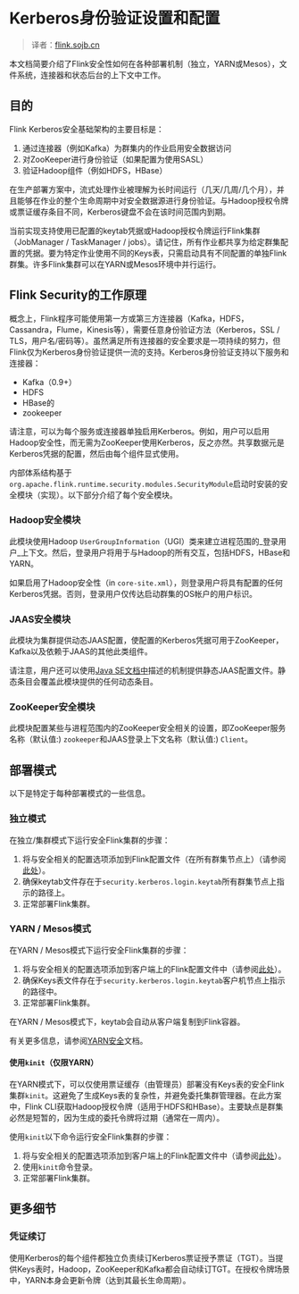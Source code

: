

# Kerberos身份验证设置和配置

> 译者：[flink.sojb.cn](https://flink.sojb.cn/)


本文档简要介绍了Flink安全性如何在各种部署机制（独立，YARN或Mesos），文件系统，连接器和状态后台的上下文中工作。

## 目的

Flink Kerberos安全基础架构的主要目标是：

1.  通过连接器（例如Kafka）为群集内的作业启用安全数据访问
2.  对ZooKeeper进行身份验证（如果配置为使用SASL）
3.  验证Hadoop组件（例如HDFS，HBase）

在生产部署方案中，流式处理作业被理解为长时间运行（几天/几周/几个月），并且能够在作业的整个生命周期中对安全数据源进行身份验证。与Hadoop授权令牌或票证缓存条目不同，Kerberos键盘不会在该时间范围内到期。

当前实现支持使用已配置的keytab凭据或Hadoop授权令牌运行Flink集群（JobManager / TaskManager / jobs）。请记住，所有作业都共享为给定群集配置的凭据。要为特定作业使用不同的Keys表，只需启动具有不同配置的单独Flink群集。许多Flink集群可以在YARN或Mesos环境中并行运行。

## Flink Security的工作原理

概念上，Flink程序可能使用第一方或第三方连接器（Kafka，HDFS，Cassandra，Flume，Kinesis等），需要任意身份验证方法（Kerberos，SSL / TLS，用户名/密码等）。虽然满足所有连接器的安全要求是一项持续的努力，但Flink仅为Kerberos身份验证提供一流的支持。Kerberos身份验证支持以下服务和连接器：

*   Kafka（0.9+）
*   HDFS
*   HBase的
*   zookeeper

请注意，可以为每个服务或连接器单独启用Kerberos。例如，用户可以启用Hadoop安全性，而无需为ZooKeeper使用Kerberos，反之亦然。共享数据元是Kerberos凭据的配置，然后由每个组件显式使用。

内部体系结构基于`org.apache.flink.runtime.security.modules.SecurityModule`启动时安装的安全模块（实现）。以下部分介绍了每个安全模块。

### Hadoop安全模块

此模块使用Hadoop `UserGroupInformation`（UGI）类来建立进程范围的_登录用户_上下文。然后，登录用户将用于与Hadoop的所有交互，包括HDFS，HBase和YARN。

如果启用了Hadoop安全性（in `core-site.xml`），则登录用户将具有配置的任何Kerberos凭据。否则，登录用户仅传达启动群集的OS帐户的用户标识。

### JAAS安全模块

此模块为集群提供动态JAAS配置，使配置的Kerberos凭据可用于ZooKeeper，Kafka以及依赖于JAAS的其他此类组件。

请注意，用户还可以使用[Java SE文档中](http://docs.oracle.com/javase/7/docs/technotes/guides/security/jgss/tutorials/LoginConfigFile.html)描述的机制提供静态JAAS配置文件。静态条目会覆盖此模块提供的任何动态条目。

### ZooKeeper安全模块

此模块配置某些与进程范围内的ZooKeeper安全相关的设置，即ZooKeeper服务名称（默认值:) `zookeeper`和JAAS登录上下文名称（默认值:) `Client`。

## 部署模式

以下是特定于每种部署模式的一些信息。

### 独立模式

在独立/集群模式下运行安全Flink集群的步骤：

1.  将与安全相关的配置选项添加到Flink配置文件（在所有群集节点上）（请参阅[此处](config.html#kerberos-based-security)）。
2.  确保keytab文件存在于`security.kerberos.login.keytab`所有群集节点上指示的路径上。
3.  正常部署Flink集群。

### YARN / Mesos模式

在YARN / Mesos模式下运行安全Flink集群的步骤：

1.  将与安全相关的配置选项添加到客户端上的Flink配置文件中（请参阅[此处](config.html#kerberos-based-security)）。
2.  确保Keys表文件存在于`security.kerberos.login.keytab`客户机节点上指示的路径中。
3.  正常部署Flink集群。

在YARN / Mesos模式下，keytab会自动从客户端复制到Flink容器。

有关更多信息，请参阅[YARN安全](https://github.com/apache/hadoop/blob/trunk/hadoop-yarn-project/hadoop-yarn/hadoop-yarn-site/src/site/markdown/YarnApplicationSecurity.md)文档。

#### 使用`kinit`（仅限YARN）

在YARN模式下，可以仅使用票证缓存（由管理员）部署没有Keys表的安全Flink集群`kinit`。这避免了生成Keys表的复杂性，并避免委托集群管理器。在此方案中，Flink CLI获取Hadoop授权令牌（适用于HDFS和HBase）。主要缺点是群集必然是短暂的，因为生成的委托令牌将过期（通常在一周内）。

使用`kinit`以下命令运行安全Flink集群的步骤：

1.  将与安全相关的配置选项添加到客户端上的Flink配置文件中（请参阅[此处](config.html#kerberos-based-security)）。
2.  使用`kinit`命令登录。
3.  正常部署Flink集群。

## 更多细节

### 凭证续订

使用Kerberos的每个组件都独立负责续订Kerberos票证授予票证（TGT）。当提供Keys表时，Hadoop，ZooKeeper和Kafka都会自动续订TGT。在授权令牌场景中，YARN本身会更新令牌（达到其最长生命周期）。

